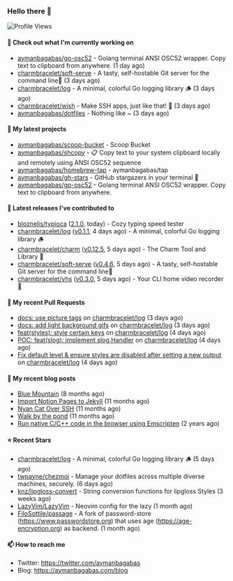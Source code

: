 ### Hello there 👋

![Profile Views](https://komarev.com/ghpvc/?username=aymanbagabas&label=PROFILE+VIEWS)

#### 👷 Check out what I'm currently working on

- [aymanbagabas/go-osc52](https://github.com/aymanbagabas/go-osc52) - Golang terminal ANSI OSC52 wrapper. Copy text to clipboard from anywhere. (1 day ago)
- [charmbracelet/soft-serve](https://github.com/charmbracelet/soft-serve) - A tasty, self-hostable Git server for the command line🍦 (3 days ago)
- [charmbracelet/log](https://github.com/charmbracelet/log) - A minimal, colorful Go logging library 🪵 (3 days ago)
- [charmbracelet/wish](https://github.com/charmbracelet/wish) - Make SSH apps, just like that! 💫 (3 days ago)
- [aymanbagabas/dotfiles](https://github.com/aymanbagabas/dotfiles) - Nothing like ~ (3 days ago)

#### 🌱 My latest projects

- [aymanbagabas/scoop-bucket](https://github.com/aymanbagabas/scoop-bucket) - Scoop Bucket
- [aymanbagabas/shcopy](https://github.com/aymanbagabas/shcopy) - 📋 Copy text to your system clipboard locally and remotely using ANSI OSC52 sequence
- [aymanbagabas/homebrew-tap](https://github.com/aymanbagabas/homebrew-tap) - aymanbagabas/tap
- [aymanbagabas/gh-stars](https://github.com/aymanbagabas/gh-stars) - GitHub stargazers in your terminal 🌟
- [aymanbagabas/go-osc52](https://github.com/aymanbagabas/go-osc52) - Golang terminal ANSI OSC52 wrapper. Copy text to clipboard from anywhere.

#### 🔭 Latest releases I've contributed to

- [bloznelis/typioca](https://github.com/bloznelis/typioca) ([2.1.0](https://github.com/bloznelis/typioca/releases/tag/2.1.0), today) - Cozy typing speed tester
- [charmbracelet/log](https://github.com/charmbracelet/log) ([v0.1.1](https://github.com/charmbracelet/log/releases/tag/v0.1.1), 4 days ago) - A minimal, colorful Go logging library 🪵
- [charmbracelet/charm](https://github.com/charmbracelet/charm) ([v0.12.5](https://github.com/charmbracelet/charm/releases/tag/v0.12.5), 5 days ago) - The Charm Tool and Library 🌟
- [charmbracelet/soft-serve](https://github.com/charmbracelet/soft-serve) ([v0.4.6](https://github.com/charmbracelet/soft-serve/releases/tag/v0.4.6), 5 days ago) - A tasty, self-hostable Git server for the command line🍦
- [charmbracelet/vhs](https://github.com/charmbracelet/vhs) ([v0.3.0](https://github.com/charmbracelet/vhs/releases/tag/v0.3.0), 5 days ago) - Your CLI home video recorder 📼

#### 🔨 My recent Pull Requests

- [docs: use picture tags](https://github.com/charmbracelet/log/pull/18) on [charmbracelet/log](https://github.com/charmbracelet/log) (3 days ago)
- [docs: add light background gifs](https://github.com/charmbracelet/log/pull/17) on [charmbracelet/log](https://github.com/charmbracelet/log) (3 days ago)
- [feat(styles): style certain keys](https://github.com/charmbracelet/log/pull/15) on [charmbracelet/log](https://github.com/charmbracelet/log) (4 days ago)
- [POC: feat(slog): implement slog.Handler](https://github.com/charmbracelet/log/pull/13) on [charmbracelet/log](https://github.com/charmbracelet/log) (4 days ago)
- [Fix default level &amp; ensure styles are disabled after setting a new output](https://github.com/charmbracelet/log/pull/12) on [charmbracelet/log](https://github.com/charmbracelet/log) (4 days ago)

#### 📜 My recent blog posts

- [Blue Mountain](https://aymanbagabas.com/blog/2022/06/02/blue-mountain.html) (8 months ago)
- [Import Notion Pages to Jekyll](https://aymanbagabas.com/blog/2022/03/29/import-notion-pages-to-jekyll.html) (11 months ago)
- [Nyan Cat Over SSH](https://aymanbagabas.com/blog/2022/03/25/nyan-cat-over-ssh.html) (11 months ago)
- [Walk by the pond](https://aymanbagabas.com/blog/2022/03/10/walk-by-the-pond.html) (11 months ago)
- [Run native C/C&#43;&#43; code in the browser using Emscripten](https://aymanbagabas.com/blog/2020/11/18/run-native-c-c&#43;&#43;-code-in-the-browser-using-emscripten.html) (2 years ago)

#### ⭐ Recent Stars

- [charmbracelet/log](https://github.com/charmbracelet/log) - A minimal, colorful Go logging library 🪵 (5 days ago)
- [twpayne/chezmoi](https://github.com/twpayne/chezmoi) - Manage your dotfiles across multiple diverse machines, securely. (6 days ago)
- [knz/lipgloss-convert](https://github.com/knz/lipgloss-convert) - String conversion functions for lipgloss Styles (3 weeks ago)
- [LazyVim/LazyVim](https://github.com/LazyVim/LazyVim) - Neovim config for the lazy (1 month ago)
- [FiloSottile/passage](https://github.com/FiloSottile/passage) - A fork of password-store (https://www.passwordstore.org) that uses age (https://age-encryption.org) as backend. (1 month ago)

#### 📫 How to reach me

- Twitter: https://twitter.com/aymanbagabas
- Blog: https://aymanbagabas.com/blog

